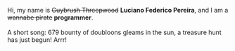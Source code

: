 Hi, my name is ~~Guybrush Threepwood~~ **Luciano Federico Pereira**, and I am a ~~wannabe pirate~~ **programmer**.<br><br>A short song: 679 bounty of doubloons gleams in the sun, a treasure hunt has just begun! Arrr!
